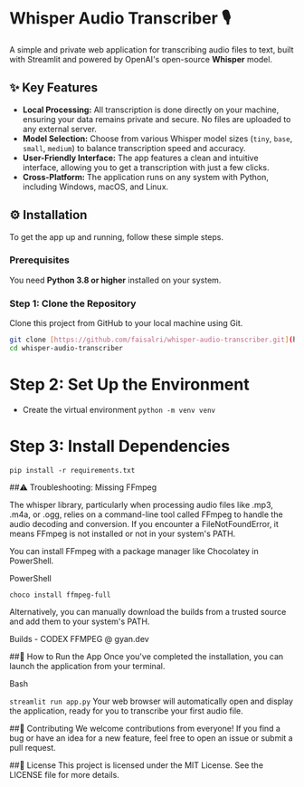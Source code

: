 # Whisper Audio Transcriber 🎙️

A simple and private web application for transcribing audio files to text, built with Streamlit and powered by OpenAI's open-source **Whisper** model.

## ✨ Key Features

- **Local Processing:** All transcription is done directly on your machine, ensuring your data remains private and secure. No files are uploaded to any external server.
- **Model Selection:** Choose from various Whisper model sizes (`tiny`, `base`, `small`, `medium`) to balance transcription speed and accuracy.
- **User-Friendly Interface:** The app features a clean and intuitive interface, allowing you to get a transcription with just a few clicks.
- **Cross-Platform:** The application runs on any system with Python, including Windows, macOS, and Linux.

## ⚙️ Installation

To get the app up and running, follow these simple steps.

### Prerequisites

You need **Python 3.8 or higher** installed on your system.

### Step 1: Clone the Repository

Clone this project from GitHub to your local machine using Git.

```bash
git clone [https://github.com/faisalri/whisper-audio-transcriber.git](https://github.com/faisalri/whisper-audio-transcriber.git)
cd whisper-audio-transcriber
```

# Step 2: Set Up the Environment

- Create the virtual environment
`python -m venv venv`

# Step 3: Install Dependencies
`pip install -r requirements.txt`

##⚠️ Troubleshooting: Missing FFmpeg

The whisper library, particularly when processing audio files like .mp3, .m4a, or .ogg, relies on a command-line tool called FFmpeg to handle the audio decoding and conversion. If you encounter a FileNotFoundError, it means FFmpeg is not installed or not in your system's PATH.

You can install FFmpeg with a package manager like Chocolatey in PowerShell.

PowerShell

`choco install ffmpeg-full` 

Alternatively, you can manually download the builds from a trusted source and add them to your system's PATH.

Builds - CODEX FFMPEG @ gyan.dev

##🚀 How to Run the App
Once you've completed the installation, you can launch the application from your terminal.

Bash

`streamlit run app.py`
Your web browser will automatically open and display the application, ready for you to transcribe your first audio file.

##🤝 Contributing
We welcome contributions from everyone! If you find a bug or have an idea for a new feature, feel free to open an issue or submit a pull request.

##📄 License
This project is licensed under the MIT License. See the LICENSE file for more details.